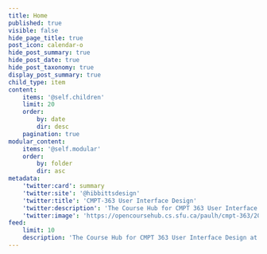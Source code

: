 ```yaml
---
title: Home
published: true
visible: false
hide_page_title: true
post_icon: calendar-o
hide_post_summary: true
hide_post_date: true
hide_post_taxonomy: true
display_post_summary: true
child_type: item
content:
    items: '@self.children'
    limit: 20
    order:
        by: date
        dir: desc
    pagination: true
modular_content:
    items: '@self.modular'
    order:
        by: folder
        dir: asc
metadata:
    'twitter:card': summary
    'twitter:site': '@hibbittsdesign'
    'twitter:title': 'CMPT-363 User Interface Design'
    'twitter:description': 'The Course Hub for CMPT 363 User Interface Design at Simon Fraser University'
    'twitter:image': 'https://opencoursehub.cs.sfu.ca/paulh/cmpt-363/203/headerimage/melisa-hildt-aV2uMw3zfwQ-unsplash.jpg'
feed:
    limit: 10
    description: 'The Course Hub for CMPT 363 User Interface Design at Simon Fraser University'
---
```

